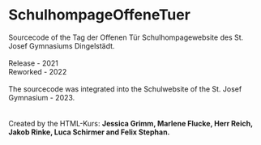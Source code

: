 <h1> SchulhompageOffeneTuer </h1>
Sourcecode of the Tag der Offenen Tür Schulhompagewebsite des St. Josef Gymnasiums Dingelstädt.<br><br>
Release - 2021<br>
Reworked - 2022<br>
<br>
The sourcecode was integrated into the Schulwebsite of the St. Josef Gymnasium - 2023.
<br><br><br>
Created by the HTML-Kurs: <b>Jessica Grimm, Marlene Flucke, Herr Reich, Jakob Rinke, Luca Schirmer and Felix Stephan.</b>
